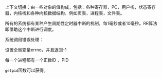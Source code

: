 上下文切换：由一些对象的值构成，包括：各种寄存器，PC，用户栈，状态寄存器，内核栈和各种内核数据结构，例如页表，进程表，文件表。

所有的系统都有某种产生周期性定时器中断的机制，每1毫秒或者10毫秒。RR算法即借助这个中断进行调度。

系统调用错误处理：

设置全局变量errno，并且返回-1

每一个进程都有一个正数ID ，PID

`getpid`函数可以获得。
